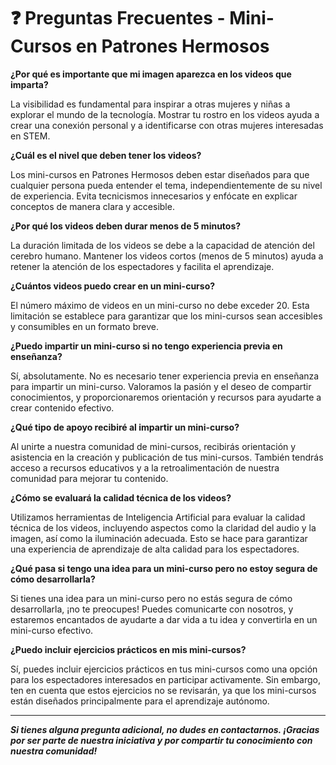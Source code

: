 # ❓ Preguntas Frecuentes - Mini-Cursos en Patrones Hermosos

**¿Por qué es importante que mi imagen aparezca en los videos que imparta?**

La visibilidad es fundamental para inspirar a otras mujeres y niñas a explorar el mundo de la tecnología. Mostrar tu rostro en los videos ayuda a crear una conexión personal y a identificarse con otras mujeres interesadas en STEM.

**¿Cuál es el nivel que deben tener los videos?**

Los mini-cursos en Patrones Hermosos deben estar diseñados para que cualquier persona pueda entender el tema, independientemente de su nivel de experiencia. Evita tecnicismos innecesarios y enfócate en explicar conceptos de manera clara y accesible.

**¿Por qué los videos deben durar menos de 5 minutos?**

La duración limitada de los videos se debe a la capacidad de atención del cerebro humano. Mantener los videos cortos (menos de 5 minutos) ayuda a retener la atención de los espectadores y facilita el aprendizaje.

**¿Cuántos videos puedo crear en un mini-curso?**

El número máximo de videos en un mini-curso no debe exceder 20. Esta limitación se establece para garantizar que los mini-cursos sean accesibles y consumibles en un formato breve.

**¿Puedo impartir un mini-curso si no tengo experiencia previa en enseñanza?**

Sí, absolutamente. No es necesario tener experiencia previa en enseñanza para impartir un mini-curso. Valoramos la pasión y el deseo de compartir conocimientos, y proporcionaremos orientación y recursos para ayudarte a crear contenido efectivo.

**¿Qué tipo de apoyo recibiré al impartir un mini-curso?**

Al unirte a nuestra comunidad de mini-cursos, recibirás orientación y asistencia en la creación y publicación de tus mini-cursos. También tendrás acceso a recursos educativos y a la retroalimentación de nuestra comunidad para mejorar tu contenido.

**¿Cómo se evaluará la calidad técnica de los videos?**

Utilizamos herramientas de Inteligencia Artificial para evaluar la calidad técnica de los videos, incluyendo aspectos como la claridad del audio y la imagen, así como la iluminación adecuada. Esto se hace para garantizar una experiencia de aprendizaje de alta calidad para los espectadores.

**¿Qué pasa si tengo una idea para un mini-curso pero no estoy segura de cómo desarrollarla?**

Si tienes una idea para un mini-curso pero no estás segura de cómo desarrollarla, ¡no te preocupes! Puedes comunicarte con nosotros, y estaremos encantados de ayudarte a dar vida a tu idea y convertirla en un mini-curso efectivo.

**¿Puedo incluir ejercicios prácticos en mis mini-cursos?**

Sí, puedes incluir ejercicios prácticos en tus mini-cursos como una opción para los espectadores interesados en participar activamente. Sin embargo, ten en cuenta que estos ejercicios no se revisarán, ya que los mini-cursos están diseñados principalmente para el aprendizaje autónomo.

---

***Si tienes alguna pregunta adicional, no dudes en contactarnos. ¡Gracias por ser parte de nuestra iniciativa y por compartir tu conocimiento con nuestra comunidad!***
